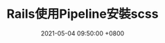 ---
title:  "Rails使用Pipeline安裝scss"
date:   2021-05-04 09:50:00 +0800
categories: Note
tags:  [Rails]
--- 